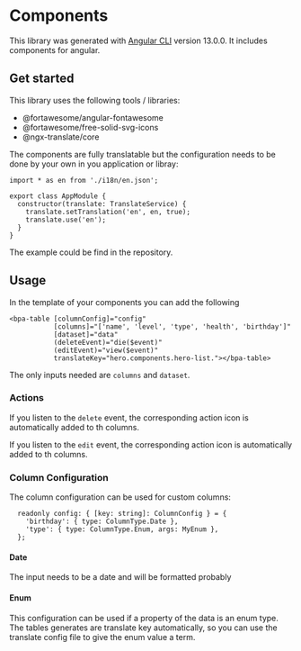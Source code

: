 # Components

This library was generated with [Angular CLI](https://github.com/angular/angular-cli) version 13.0.0. It includes
components for angular.

## Get started

This library uses the following tools / libraries:

- @fortawesome/angular-fontawesome
- @fortawesome/free-solid-svg-icons
- @ngx-translate/core

The components are fully translatable but the configuration needs to be done by your own in you application or libray:

```
import * as en from './i18n/en.json';

export class AppModule {
  constructor(translate: TranslateService) {
    translate.setTranslation('en', en, true);
    translate.use('en');
  }
}
```

The example could be find in the repository.

## Usage

In the template of your components you can add the following

```
<bpa-table [columnConfig]="config"
           [columns]="['name', 'level', 'type', 'health', 'birthday']"
           [dataset]="data"
           (deleteEvent)="die($event)"
           (editEvent)="view($event)"
           translateKey="hero.components.hero-list."></bpa-table>
```

The only inputs needed are `columns` and `dataset`.

### Actions

If you listen to the `delete` event, the corresponding action icon is automatically added to th columns.

If you listen to the `edit` event, the corresponding action icon is automatically added to th columns.

### Column Configuration

The column configuration can be used for custom columns:

```
  readonly config: { [key: string]: ColumnConfig } = {
    'birthday': { type: ColumnType.Date },
    'type': { type: ColumnType.Enum, args: MyEnum },
  };
```

#### Date

The input needs to be a date and will be formatted probably

#### Enum

This configuration can be used if a property of the data is an enum type. The tables generates are translate key
automatically, so you can use the translate config file to give the enum value a term.
